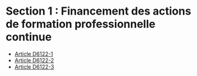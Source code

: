 # Section 1 : Financement des actions de formation professionnelle continue

* [Article D6122-1](./LEGIARTI000018524304.md)
* [Article D6122-2](./LEGIARTI000029408937.md)
* [Article D6122-3](./LEGIARTI000018524300.md)
